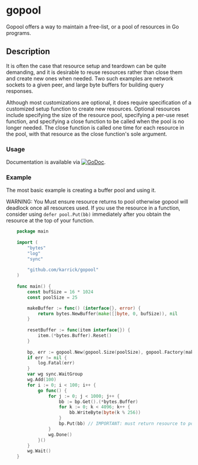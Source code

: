 # gopool

Gopool offers a way to maintain a free-list, or a pool of resources in
Go programs.

## Description

It is often the case that resource setup and teardown can be quite
demanding, and it is desirable to reuse resources rather than close
them and create new ones when needed. Two such examples are network
sockets to a given peer, and large byte buffers for building query
responses.

Although most customizations are optional, it does require
specification of a customized setup function to create new resources.
Optional resources include specifying the size of the resource pool,
specifying a per-use reset function, and specifying a close function
to be called when the pool is no longer needed. The close function is
called one time for each resource in the pool, with that resource as
the close function's sole argument.

### Usage

Documentation is available via
[![GoDoc](https://godoc.org/github.com/karrick/gopool?status.svg)](https://godoc.org/github.com/karrick/gopool).

### Example

The most basic example is creating a buffer pool and using it.

WARNING: You Must ensure resource returns to pool otherwise gopool will deadlock once all resources
used. If you use the resource in a function, consider using `defer pool.Put(bb)` immediately after
you obtain the resource at the top of your function.

```Go
	package main
	
	import (
		"bytes"
		"log"
		"sync"
	
		"github.com/karrick/gopool"
	)
	
	func main() {
        const bufSize = 16 * 1024
        const poolSize = 25

		makeBuffer := func() (interface{}, error) {
            return bytes.NewBuffer(make([]byte, 0, bufSize)), nil
		}
	
		resetBuffer := func(item interface{}) {
			item.(*bytes.Buffer).Reset()
		}
	
		bp, err := gopool.New(gopool.Size(poolSize), gopool.Factory(makeBuffer), gopool.Reset(resetBuffer))
		if err != nil {
			log.Fatal(err)
		}
		var wg sync.WaitGroup
		wg.Add(100)
		for i := 0; i < 100; i++ {
			go func() {
				for j := 0; j < 1000; j++ {
					bb := bp.Get().(*bytes.Buffer)
					for k := 0; k < 4096; k++ {
						bb.WriteByte(byte(k % 256))
					}
					bp.Put(bb) // IMPORTANT: must return resource to pool after use
				}
				wg.Done()
			}()
		}
		wg.Wait()
	}
```
